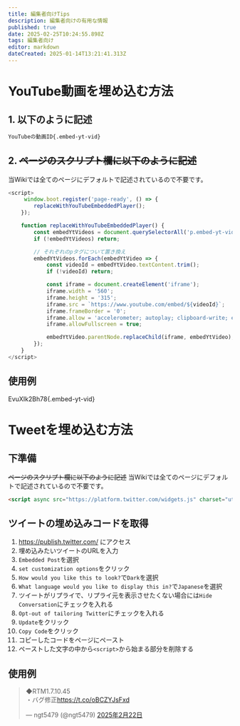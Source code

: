 ```yaml
---
title: 編集者向けTips
description: 編集者向けの有用な情報
published: true
date: 2025-02-25T10:24:55.898Z
tags: 編集者向け
editor: markdown
dateCreated: 2025-01-14T13:21:41.313Z
---
```


# YouTube動画を埋め込む方法

## 1. 以下のように記述

```html
YouTubeの動画ID{.embed-yt-vid}
```

## 2. ~~ページのスクリプト欄に以下のように記述~~
当Wikiでは全てのページにデフォルトで記述されているので不要です。

```js
<script>
     window.boot.register('page-ready', () => {
        replaceWithYouTubeEmbeddedPlayer();
    });

    function replaceWithYouTubeEmbeddedPlayer() {
        const embedYtVideos = document.querySelectorAll('p.embed-yt-vid');
        if (!embedYtVideos) return;

        // それぞれのpタグについて置き換え
        embedYtVideos.forEach(embedYtVideo => {
            const videoId = embedYtVideo.textContent.trim();
            if (!videoId) return;

            const iframe = document.createElement('iframe');
            iframe.width = '560';
            iframe.height = '315';
            iframe.src = `https://www.youtube.com/embed/${videoId}`;
            iframe.frameBorder = '0';
            iframe.allow = 'accelerometer; autoplay; clipboard-write; encrypted-media; gyroscope; picture-in-picture';
            iframe.allowFullscreen = true;

            embedYtVideo.parentNode.replaceChild(iframe, embedYtVideo);
        });
    }
</script>
```

## 使用例

EvuXIk2Bh78{.embed-yt-vid}

# Tweetを埋め込む方法
## 下準備
~~ページのスクリプト欄に以下のように記述~~
当Wikiでは全てのページにデフォルトで記述されているので不要です。

```html
<script async src="https://platform.twitter.com/widgets.js" charset="utf-8"></script>
```

## ツイートの埋め込みコードを取得
1. https://publish.twitter.com/ にアクセス
1. 埋め込みたいツイートのURLを入力
1. `Embedded Post`を選択
1. `set customization options`をクリック
1. `How would you like this to look?`で`Dark`を選択
1. `What language would you like to display this in?`で`Japanese`を選択
1. ツイートがリプライで、リプライ元を表示させたくない場合には`Hide Conversation`にチェックを入れる
1. `Opt-out of tailoring Twitter`にチェックを入れる
1. `Update`をクリック
1. `Copy Code`をクリック
1. コピーしたコードをページにペースト
1. ペーストした文字の中から`<script>`から始まる部分を削除する

## 使用例

<blockquote class="twitter-tweet" data-lang="ja" data-dnt="true" data-theme="dark"><p lang="ja" dir="ltr">◆RTM1.7.10.45<br>・バグ修正<a href="https://t.co/oBCZYJsFxd">https://t.co/oBCZYJsFxd</a></p>&mdash; ngt5479 (@ngt5479) <a href="https://twitter.com/ngt5479/status/1893322497103208818?ref_src=twsrc%5Etfw">2025年2月22日</a></blockquote>